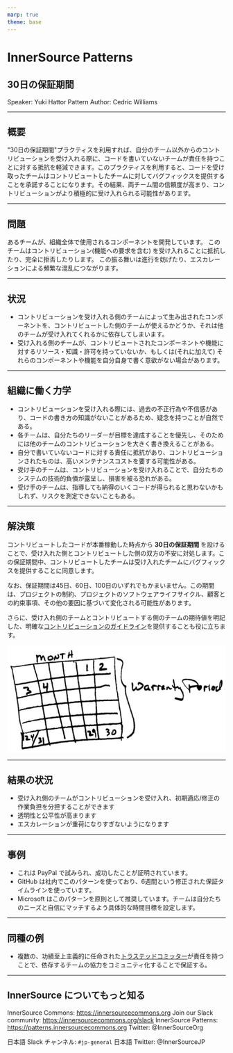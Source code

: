```yaml
---
marp: true
theme: base
---
```



<!-- _class: cover lead -->

# InnerSource Patterns

## 30日の保証期間

Speaker: Yuki Hattor
Pattern Author: Cedric Williams

---

<!--
header: '**InnerSource Patterns**: 30日の保証期間'
paginate: true
class: slides
footer: '[Yuki Hattori (@yuhattor)](https://twitter.com/yuhattor)'
-->

## 概要

"30日の保証期間"プラクティスを利用すれば、自分のチーム以外からのコントリビューションを受け入れる際に、コードを書いていないチームが責任を持つことに対する抵抗を軽減できます。このプラクティスを利用すると、コードを受け取ったチームはコントリビュートしたチームに対してバグフィックスを提供することを承諾することになります。その結果、両チーム間の信頼度が高まり、コントリビューションがより積極的に受け入れられる可能性があります。

---

## 問題

あるチームが、組織全体で使用されるコンポーネントを開発しています。 このチームはコントリビューション(機能への要求を含む) を受け入れることに抵抗したり、完全に拒否したりします。
この振る舞いは進行を妨げたり、エスカレーションによる頻繁な混乱につながります。

---

## 状況

- コントリビューションを受け入れる側のチームによって生み出されたコンポーネントを、コントリビュートした側のチームが使えるかどうか、それは他のチームが受け入れてくれるかに依存してしまいます。
- 受け入れる側のチームが、コントリビュートされたコンポーネントや機能に対するリソース・知識・許可を持っていないか、もしくは(それに加えて) それらのコンポーネントや機能を自分自身で書く意欲がない場合があります。

---

## 組織に働く力学

- コントリビューションを受け入れる際には、過去の不正行為や不信感があり、コードの書き方の知識がないことがあるため、疑念を持つことが自然である。
- 各チームは、自分たちのリーダーが目標を達成することを優先し、そのためには他のチームのコントリビューションを大きく書き換えることがある。
- 自分で書いていないコードに対する責任に抵抗があり、コントリビューションされたものは、高いメンテナンスコストを要する可能性がある。
- 受け手のチームは、コントリビューションを受け入れることで、自分たちのシステムの技術的負債が露呈し、損害を被る恐れがある。
- 受け手のチームは、指導しても納得のいくコードが得られると思わないかもしれず、リスクを測定できないこともある。

---

## 解決策

コントリビュートしたコードが本番稼動した時点から **30日の保証期間** を設けることで、受け入れた側とコントリビュートした側の双方の不安に対処します。この保証期間中、コントリビュートしたチームは受け入れたチームにバグフィックスを提供することに同意します。

なお、保証期間は45日、60日、100日のいずれでもかまいません。この期間は、プロジェクトの制約、プロジェクトのソフトウェアライフサイクル、顧客との約束事項、その他の要因に基づいて変化される可能性があります。

さらに、受け入れ側のチームとコントリビュートする側のチームの期待値を明記した、明確な[コントリビューションのガイドライン](./base-documentation.md)を提供することも役に立ちます。

![bg right:33% width:100%](../assets/img/thirtydaywarranty.jpg)

---

## 結果の状況

- 受け入れ側のチームがコントリビューションを受け入れ、初期適応/修正の作業負担を分担することができます
- 透明性と公平性が高まります
- エスカレーションが重荷になりすぎないようになります

---

## 事例

- これは PayPal で試みられ、成功したことが証明されています。
- GitHub は社内でこのパターンを使っており、6週間という修正された保証タイムラインを使っています。
- Microsoft はこのパターンを原則として推奨しています。チームは自分たちのニーズと自信にマッチするよう具体的な時間目標を設定します。

---

## 同種の例

- 複数の、功績至上主義的に任命された[トラステッドコミッター](./trusted-committer.md)が責任を持つことで、依存するチームの協力をコミュニティ化することで保証する。

---

## InnerSource についてもっと知る

InnerSource Commons: https://innersourcecommons.org
Join our Slack community: https://innersourcecommons.org/slack
InnerSource Patterns: https://patterns.innersourcecommons.org
Twitter: @InnerSourceOrg

日本語 Slack チャンネル: ```#jp-general```
日本語 Twitter: @InnerSourceJP
